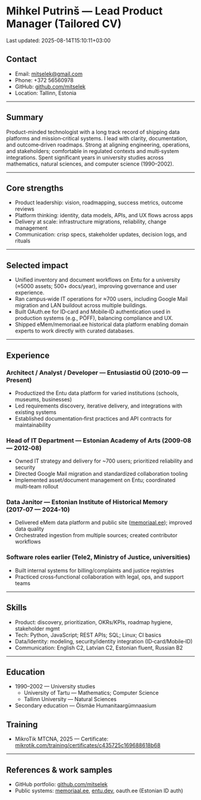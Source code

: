 # Mihkel Putrinš — Lead Product Manager (Tailored CV)

Last updated: 2025-08-14T15:10:11+03:00

## Contact

- Email: [mitselek@gmail.com](mailto:mitselek@gmail.com)
- Phone: +372 56560978
- GitHub: [github.com/mitselek](https://github.com/mitselek)
- Location: Tallinn, Estonia

---

## Summary

Product-minded technologist with a long track record of shipping data platforms and mission‑critical systems. I lead with clarity, documentation, and outcome‑driven roadmaps. Strong at aligning engineering, operations, and stakeholders; comfortable in regulated contexts and multi‑system integrations. Spent significant years in university studies across mathematics, natural sciences, and computer science (1990–2002).

---

## Core strengths

- Product leadership: vision, roadmapping, success metrics, outcome reviews
- Platform thinking: identity, data models, APIs, and UX flows across apps
- Delivery at scale: infrastructure migrations, reliability, change management
- Communication: crisp specs, stakeholder updates, decision logs, and rituals

---

## Selected impact

- Unified inventory and document workflows on Entu for a university (≈5000 assets; 500+ docs/year), improving governance and user experience.
- Ran campus‑wide IT operations for ≈700 users, including Google Mail migration and LAN buildout across multiple buildings.
- Built OAuth.ee for ID‑card and Mobile‑ID authentication used in production systems (e.g., PÖFF), balancing compliance and UX.
- Shipped eMem/memoriaal.ee historical data platform enabling domain experts to work directly with curated databases.

---

## Experience

### Architect / Analyst / Developer — Entusiastid OÜ (2010‑09 — Present)

- Productized the Entu data platform for varied institutions (schools, museums, businesses)
- Led requirements discovery, iterative delivery, and integrations with existing systems
- Established documentation‑first practices and API contracts for maintainability

### Head of IT Department — Estonian Academy of Arts (2009‑08 — 2012‑08)

- Owned IT strategy and delivery for ~700 users; prioritized reliability and security
- Directed Google Mail migration and standardized collaboration tooling
- Implemented asset/document management on Entu; coordinated multi‑team rollout

### Data Janitor — Estonian Institute of Historical Memory (2017‑07 — 2024‑10)

- Delivered eMem data platform and public site ([memoriaal.ee](https://www.memoriaal.ee)); improved data quality
- Orchestrated ingestion from multiple sources; created contributor workflows

### Software roles earlier (Tele2, Ministry of Justice, universities)

- Built internal systems for billing/complaints and justice registries
- Practiced cross‑functional collaboration with legal, ops, and support teams

---

## Skills

- Product: discovery, prioritization, OKRs/KPIs, roadmap hygiene, stakeholder mgmt
- Tech: Python, JavaScript; REST APIs; SQL; Linux; CI basics
- Data/Identity: modeling, security/identity integration (ID‑card/Mobile‑ID)
- Communication: English C2, Latvian C2, Estonian fluent, Russian B2

---

## Education

- 1990–2002 — University studies
  - University of Tartu — Mathematics; Computer Science
  - Tallinn University — Natural Sciences
- Secondary education — Õismäe Humanitaargümnaasium

## Training

- MikroTik MTCNA, 2025 — Certificate: [mikrotik.com/training/certificates/c435725c169688618b68](https://mikrotik.com/training/certificates/c435725c169688618b68)

---

## References & work samples

- GitHub portfolio: [github.com/mitselek](https://github.com/mitselek)
- Public systems: [memoriaal.ee](https://www.memoriaal.ee), [entu.dev](https://entu.dev), oauth.ee (Estonian ID auth)
